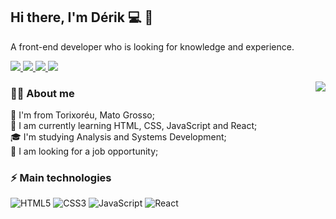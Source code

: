 
##  Hi there, I'm Dérik  💻 :boy:

A front-end developer who is looking for knowledge and experience.

<p>
  <a href="mailto:derikdeewk@gmail.com">
      <img src="https://img.shields.io/badge/Gmail-D14836?style=for-the-badge&logo=gmail&logoColor=white"/>
  </a>
  <a href="https://www.linkedin.com/in/d%C3%A9rik-figueiredo-570079186/">
      <img src="https://img.shields.io/badge/LinkedIn-0077B5?style=for-the-badge&logo=linkedin&logoColor=white)"/>
  </a>
   <a href="https://wa.me/5566996114623">
      <img src="https://img.shields.io/badge/WhatsApp-25D366?style=for-the-badge&logo=whatsapp&logoColor=white"/>
  </a>
   <a href="">
      <img src="https://img.shields.io/badge/Portf%C3%B3lio-lightgrey?style=for-the-badge&logo={ICON}&logoColor=white"/>
  </a>
</p>

  <img align='right' src="https://github-readme-stats.vercel.app/api/top-langs/?username=derikfigueiredo&theme=dracula">
  
### 👨‍💻 About me 

:house_with_garden: I'm from Torixoréu, Mato Grosso;  
:blue_book: I am currently learning HTML, CSS, JavaScript and React;  
:mortar_board: I'm studying Analysis and Systems Development;  
:briefcase: I am looking for a job opportunity;

### ⚡ Main technologies

![HTML5](https://img.shields.io/badge/-HTML5-E34F26?style=flat-square&logo=html5&logoColor=white)
![CSS3](https://img.shields.io/badge/-CSS3-1572B6?style=flat-square&logo=css3)
![JavaScript](https://img.shields.io/badge/-JavaScript-000?style=flat-square&logo=javascript)
![React](https://img.shields.io/badge/-React-282C34?style=flat-square&logo=react)

